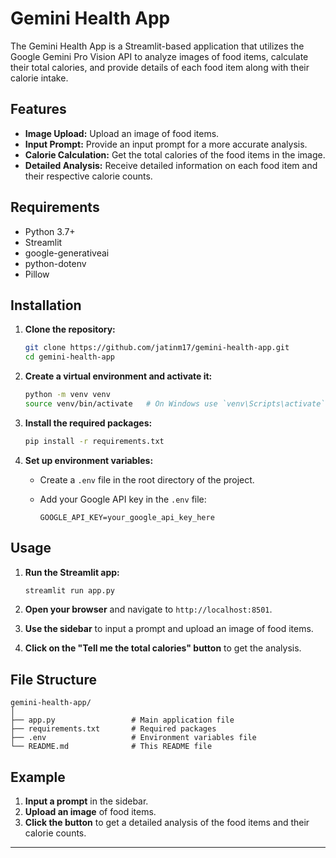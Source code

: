 
# Gemini Health App

The Gemini Health App is a Streamlit-based application that utilizes the Google Gemini Pro Vision API to analyze images of food items, calculate their total calories, and provide details of each food item along with their calorie intake.

## Features

- **Image Upload:** Upload an image of food items.
- **Input Prompt:** Provide an input prompt for a more accurate analysis.
- **Calorie Calculation:** Get the total calories of the food items in the image.
- **Detailed Analysis:** Receive detailed information on each food item and their respective calorie counts.

## Requirements

- Python 3.7+
- Streamlit
- google-generativeai
- python-dotenv
- Pillow

## Installation

1. **Clone the repository:**

   ```bash
   git clone https://github.com/jatinm17/gemini-health-app.git
   cd gemini-health-app
   ```

2. **Create a virtual environment and activate it:**

   ```bash
   python -m venv venv
   source venv/bin/activate   # On Windows use `venv\Scripts\activate`
   ```

3. **Install the required packages:**

   ```bash
   pip install -r requirements.txt
   ```

4. **Set up environment variables:**

   - Create a `.env` file in the root directory of the project.
   - Add your Google API key in the `.env` file:

     ```
     GOOGLE_API_KEY=your_google_api_key_here
     ```

## Usage

1. **Run the Streamlit app:**

   ```bash
   streamlit run app.py
   ```

2. **Open your browser** and navigate to `http://localhost:8501`.

3. **Use the sidebar** to input a prompt and upload an image of food items.

4. **Click on the "Tell me the total calories" button** to get the analysis.

## File Structure

```
gemini-health-app/
│
├── app.py                 # Main application file
├── requirements.txt       # Required packages
├── .env                   # Environment variables file
└── README.md              # This README file
```

## Example

1. **Input a prompt** in the sidebar.
2. **Upload an image** of food items.
3. **Click the button** to get a detailed analysis of the food items and their calorie counts.

---

